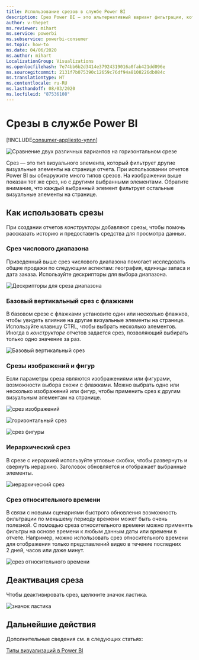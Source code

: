 ```yaml
---
title: Использование срезов в службе Power BI
description: Срез Power BI — это альтернативный вариант фильтрации, который сужает часть набора данных, отображаемую в других визуализациях в отчете.
author: v-thepet
ms.reviewer: mihart
ms.service: powerbi
ms.subservice: powerbi-consumer
ms.topic: how-to
ms.date: 04/06/2020
ms.author: mihart
LocalizationGroup: Visualizations
ms.openlocfilehash: 7e74bb6b2d3414e37924319016a0fab421dd096e
ms.sourcegitcommit: 2131f7b075390c12659c76df94a8108226db084c
ms.translationtype: HT
ms.contentlocale: ru-RU
ms.lasthandoff: 08/03/2020
ms.locfileid: "87536108"
---
```

# <a name="slicers-in-the-power-bi-service"></a>Срезы в службе Power BI

[!INCLUDE[consumer-appliesto-ynnn](../includes/consumer-appliesto-yynn.md)]

![Сравнение двух различных вариантов на горизонтальном срезе](media/end-user-slicer/power-bi-slider.png)

Срез — это тип визуального элемента, который фильтрует другие визуальные элементы на странице отчета. При использовании отчетов Power BI вы обнаружите много типов срезов. На изображении выше показан тот же срез, но с другими выбранными элементами. Обратите внимание, что каждый выбранный элемент фильтрует остальные визуальные элементы на странице.  


## <a name="how-to-use-slicers"></a>Как использовать срезы
При создании отчетов *конструкторы* добавляют срезы, чтобы помочь рассказать историю и предоставить средства для просмотра данных.

### <a name="numeric-range-slicer"></a>Срез числового диапазона
 Приведенный выше срез числового диапазона помогает исследовать общие продажи по следующим аспектам: география, единицы запаса и дата заказа. Используйте дескрипторы для выбора диапазона. 

![Дескрипторы для среза диапазона](media/end-user-slicer/power-bi-handles.png)

### <a name="basic-vertical-checkbox-slicer"></a>Базовый вертикальный срез с флажками

В базовом срезе с флажками установите один или несколько флажков, чтобы увидеть влияние на другие визуальные элементы на странице. Используйте клавишу CTRL, чтобы выбрать несколько элементов. Иногда в *конструкторе* отчетов задается срез, позволяющий выбирать только одно значение за раз. 

![Базовый вертикальный срез](media/end-user-slicer/power-bi-basic.png)

### <a name="image-and-shape-slicers"></a>Срезы изображений и фигур
Если параметры среза являются изображениями или фигурами, возможности выбора схожи с флажками. Можно выбрать одно или несколько изображений или фигур, чтобы применить срез к другим визуальным элементам на странице. 

![срез изображений](media/end-user-slicer/power-bi-image.png)    

![горизонтальный срез](media/end-user-slicer/power-bi-horizontal.png)    

![срез фигуры](media/end-user-slicer/power-bi-boxes.png)

### <a name="hierarchy-slicer"></a>Иерархический срез

В срезе с иерархией используйте угловые скобки, чтобы развернуть и свернуть иерархию. Заголовок обновляется и отображает выбранные элементы.

![иерархический срез](media/end-user-slicer/power-bi-hierarchy.png)

### <a name="relative-time-slicer"></a>Срез относительного времени
В связи с новыми сценариями быстрого обновления возможность фильтрации по меньшему периоду времени может быть очень полезной.
С помощью среза относительного времени можно применять фильтры на основе времени к любым данным даты или времени в отчете. Например, можно использовать срез относительного времени для отображения только представлений видео в течение последних 2 дней, часов или даже минут. 

![срез относительного времени](media/end-user-slicer/power-bi-relative-time.png)

## <a name="deactivate-a-slicer"></a>Деактивация среза
Чтобы деактивировать срез, щелкните значок ластика.

![значок ластика](media/end-user-slicer/power-bi-eraser.png)

## <a name="next-steps"></a>Дальнейшие действия
Дополнительные сведения см. в следующих статьях:

[Типы визуализаций в Power BI](end-user-visualizations.md)

